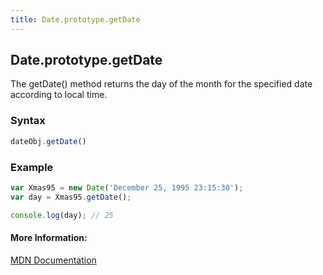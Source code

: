 ```yaml
---
title: Date.prototype.getDate
---
```

## Date.prototype.getDate

The getDate() method returns the day of the month for the specified date according to local time.

### Syntax

```js
dateObj.getDate()
```

### Example

```js
var Xmas95 = new Date('December 25, 1995 23:15:30');
var day = Xmas95.getDate();

console.log(day); // 25
```

#### More Information:

[MDN Documentation](https://developer.mozilla.org/en-US/docs/Web/JavaScript/Reference/Global_Objects/Date/getDate)
